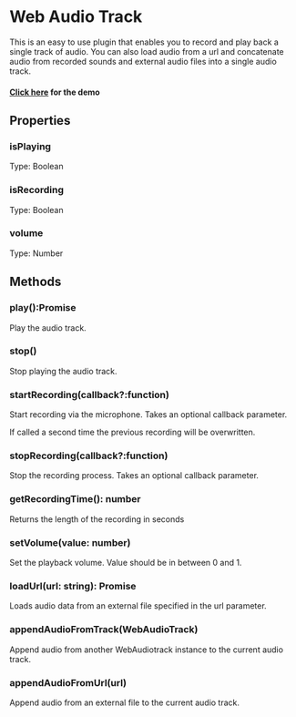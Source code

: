 # Web Audio Track

This is an easy to use plugin that enables you to record and play back a single track of audio.  You can also load audio from a url and concatenate audio from recorded sounds and external audio files into a single audio track.

#### [Click here](https://danielstorey.github.io/WebAudioTrack/index.html) for the demo

## Properties

### isPlaying

Type: Boolean

### isRecording

Type: Boolean

### volume

Type: Number

## Methods

### play():Promise

Play the audio track.

### stop()

Stop playing the audio track.

### startRecording(callback?:function)

Start recording via the microphone. Takes an optional callback parameter.

If called a second time the previous recording will be overwritten.

### stopRecording(callback?:function)

Stop the recording process. Takes an optional callback parameter.

### getRecordingTime(): number

Returns the length of the recording in seconds

### setVolume(value: number)

Set the playback volume. Value should be in between 0 and 1.

### loadUrl(url: string): Promise

Loads audio data from an external file specified in the url parameter.

### appendAudioFromTrack(WebAudioTrack)

Append audio from another WebAudiotrack instance to the current audio track.

### appendAudioFromUrl(url)

Append audio from an external file to the current audio track.
